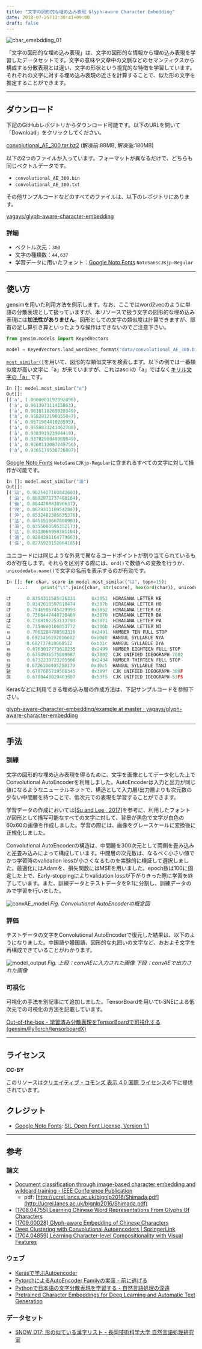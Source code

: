 ```yaml
---
title: "文字の図形的な埋め込み表現 Glyph-aware Character Embedding"
date: 2018-07-25T12:30:41+09:00
draft: false
---
```


![char_emebdding_01](/img/char_emebdding_01.png)

「文字の図形的な埋め込み表現」は、文字の図形的な情報から埋め込み表現を学習したデータセットです。文字の意味や文章中の文脈などのセマンティクスから構成する分散表現とは違い、文字の形状という視覚的な特徴を学習しています。それぞれの文字に対する埋め込み表現の近さを計算することで、似た形の文字を推定することができます。

---

## ダウンロード

下記のGitHubレポジトリからダウンロード可能です。以下のURLを開いて「Download」をクリックしてください。

 [convolutional_AE_300.tar.bz2](https://github.com/yagays/glyph-aware-character-embedding/blob/master/convolutional_AE_300.tar.bz2) (解凍前:88MB, 解凍後:180MB)

以下の2つのファイルが入っています。フォーマットが異なるだけで、どちらも同じベクトルデータです。

- `convolutional_AE_300.bin`
- `convolutional_AE_300.txt`

その他サンプルコードなどのすべてのファイルは、以下のレポジトリにあります。

[yagays/glyph\-aware\-character\-embedding](https://github.com/yagays/glyph-aware-character-embedding)

### 詳細

- ベクトル次元：`300`
- 文字の種類数：`44,637`
- 学習データに用いたフォント：[Google Noto Fonts](https://www.google.com/get/noto/) `NotoSansCJKjp-Regular`

---

## 使い方

gensimを用いた利用方法を例示します。なお、ここではword2vecのように単語の分散表現として扱っていますが、本リソースで扱う文字の図形的な埋め込み表現には**加法性がありません**。図形としての文字の類似度は計算できますが、部首の足し算引き算といったような操作はできないのでご注意下さい。

```py
from gensim.models import KeyedVectors

model = KeyedVectors.load_word2vec_format("data/convolutional_AE_300.bin", binary=True)
```

[`most_similar()`](https://radimrehurek.com/gensim/models/keyedvectors.html#gensim.models.keyedvectors.WordEmbeddingsKeyedVectors.most_similar)を用いて、図形的な類似文字を検索します。以下の例では一番類似度が高い文字に「а」が来ていますが、これはasciiの「a」ではなく[キリル文字の「a」](https://ja.wikipedia.org/wiki/%D0%90)です。

```py
In []: model.most_similar("a")
Out[]:
[('а', 1.0000001192092896),
 ('ả', 0.961397111415863),
 ('ä', 0.9610118269920349),
 ('ā', 0.9582812190055847),
 ('á', 0.957198441028595),
 ('à', 0.9558833241462708),
 ('å', 0.938391923904419),
 ('ầ', 0.9370290040969849),
 ('ǎ', 0.9368112087249756),
 ('ấ', 0.9365179538726807)]
```

[Google Noto Fonts](https://www.google.com/get/noto/) `NotoSansCJKjp-Regular`に含まれるすべての文字に対して操作が可能です。

```py
In []: model.most_similar("油")
Out[]:
[('汕', 0.9025427103042603),
 ('泊', 0.8892871737480164),
 ('伷', 0.884428083896637),
 ('浊', 0.8678311109542847),
 ('沖', 0.8532482385635376),
 ('沽', 0.8451510667800903),
 ('沺', 0.8355003595352173),
 ('沾', 0.8313066959381104),
 ('涃', 0.8284391164779663),
 ('泩', 0.8275920152664185)]
```

ユニコードには同じような外見で異なるコードポイントが割り当てられているものが存在します。それらを区別する際には、`ord()`で数値への変換を行うか、`unicodedata.name()`で文字の名前を表示するのが有効です。

```py
In []: for char, score in model.most_similar("は", topn=15):
    ...:     print("\t".join([char, str(score), hex(ord(char)), unicodedata.name(char, "UNKNOWN")]))

け      0.8354311585426331      0x3051  HIRAGANA LETTER KE
ほ      0.8342610597610474      0x307b  HIRAGANA LETTER HO
げ      0.7546985745429993      0x3052  HIRAGANA LETTER GE
ば      0.7366447448730469      0x3070  HIRAGANA LETTER BA
ぱ      0.7308192253112793      0x3071  HIRAGANA LETTER PA
に      0.7154880166053772      0x306b  HIRAGANA LETTER NI
⒑      0.7061284780502319      0x2491  NUMBER TEN FULL STOP
냐      0.6923456192016602      0xb0d0  HANGUL SYLLABLE NYA
댜      0.682737410068512       0xb31c  HANGUL SYLLABLE DYA
⒙      0.6763017773628235      0x2499  NUMBER EIGHTEEN FULL STOP
砂      0.6754936575889587      0x7802  CJK UNIFIED IDEOGRAPH-7802
⒔      0.6732239723205566      0x2494  NUMBER THIRTEEN FULL STOP
탅      0.6726106405258179      0xd0c5  HANGUL SYLLABLE TANJ
㢟      0.6707605719566345      0x389f  CJK UNIFIED IDEOGRAPH-389F
叵      0.6700443029403687      0x53f5  CJK UNIFIED IDEOGRAPH-53F5
```

Kerasなどに利用できる埋め込み層の作成方法は、下記サンプルコードを参照下さい。

[glyph\-aware\-character\-embedding/example at master · yagays/glyph\-aware\-character\-embedding](https://github.com/yagays/glyph-aware-character-embedding/tree/master/example)

---

## 手法
### 訓練

文字の図形的な埋め込み表現を得るために、文字を画像としてデータ化した上でConvolutional AutoEncoderを利用しました。AutoEncoderは入力と出力が同じ値になるようなニューラルネットで、構造として入力層/出力層よりも次元数の少ない中間層を持つことで、低次元での表現を学習することができます。

学習データの作成においては[[Su and Lee , 2017]](https://arxiv.org/abs/1708.04755)を参考に、利用したフォントが図形として描写可能なすべての文字に対して、背景が黒色で文字が白色の60x60の画像を作成しました。学習の際には、画像をグレースケールに変換後に正規化しました。

Convolutional AutoEncoderの構造は、中間層を300次元として両側を畳み込みと逆畳み込みによって構成しています。中間層の次元数は、なるべく小さい値でかつ学習時のvalidation lossが小さくなるものを実験的に検証して選択しました。最適化にはAdamを、損失関数にはMSEを用いました。epoch数は100に固定した上で、Early-stoppingによりvalidation lossが下がりきった際に学習を終了しています。また、訓練データとテストデータを9:1に分割し、訓練データのみで学習を行いました。

![convAE_model](/img/convAE_model.png)
  _Fig. Convolutional AutoEncoderの概念図_

### 評価

テストデータの文字をConvolutional AutoEncoderで復元した結果は、以下のようになりました。中国語や韓国語、図形的な丸囲いの文字など、おおよそ文字を再構成できていることがわかります。

![model_output](/img/model_output.png)
  _Fig. 上段：convAEに入力された画像 下段：convAEで出力された画像_

### 可視化

可視化の手法を別記事にて追加しました。TensorBoardを用いてt-SNEによる低次元での可視化の方法を記載しています。

[Out\-of\-the\-box \- 学習済み分散表現をTensorBoardで可視化する \(gensim/PyTorch/tensorboardX\)](/project/embedding-visualization/)

---

## ライセンス

**CC-BY**

このリソースは<a rel="license" href="http://creativecommons.org/licenses/by/4.0/">クリエイティブ・コモンズ 表示 4.0 国際 ライセンス</a>の下に提供されています。

## クレジット

- [Google Noto Fonts](https://www.google.com/get/noto/): [SIL Open Font License, Version 1.1](https://scripts.sil.org/cms/scripts/page.php?site_id=nrsi&id=OFL)

---

## 参考
### 論文
- [Document classification through image\-based character embedding and wildcard training \- IEEE Conference Publication](https://ieeexplore.ieee.org/document/7841067/)
  - pdf: [http://ucrel.lancs.ac.uk/bignlp2016/Shimada.pdf](http://ucrel.lancs.ac.uk/bignlp2016/Shimada.pdf)
- [\[1708\.04755\] Learning Chinese Word Representations From Glyphs Of Characters](https://arxiv.org/abs/1708.04755)
- [\[1709\.00028\] Glyph\-aware Embedding of Chinese Characters](https://arxiv.org/abs/1709.00028)
- [Deep Clustering with Convolutional Autoencoders \| SpringerLink](https://link.springer.com/chapter/10.1007/978-3-319-70096-0_39)
- [\[1704\.04859\] Learning Character\-level Compositionality with Visual Features](https://arxiv.org/abs/1704.04859)

### ウェブ

- [Kerasで学ぶAutoencoder](https://elix-tech.github.io/ja/2016/07/17/autoencoder.html)
- [PytorchによるAutoEncoder Familyの実装 \- 前に逃げる](http://dl-kento.hatenablog.com/entry/2018/02/22/200811)
- [Pythonで日本語の文字分散表現を学習する \- 自然言語処理の深遠](http://hironsan.hatenablog.com/entry/learning-character-embeddings)
- [Pretrained Character Embeddings for Deep Learning and Automatic Text Generation](https://minimaxir.com/2017/04/char-embeddings/)

### データセット

- [SNOW D17: 形の似ている漢字リスト \- 長岡技術科学大学 自然言語処理研究室](http://www.jnlp.org/SNOW/D17
)
